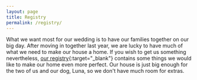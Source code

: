 ```yaml
---
layout: page
title: Registry
permalink: /registry/
---
```

What we want most for our wedding is to have our families together on our big day. After moving in together last year, we are lucky to have much of what we need to make our house a home. If you wish to get us something nevertheless, [our registry](https://www.zola.com/registry/king/){:target="_blank"} contains some things we would like to make our home even more perfect. Our house is just big enough for the two of us and our dog, Luna, so we don't have much room for extras. 
